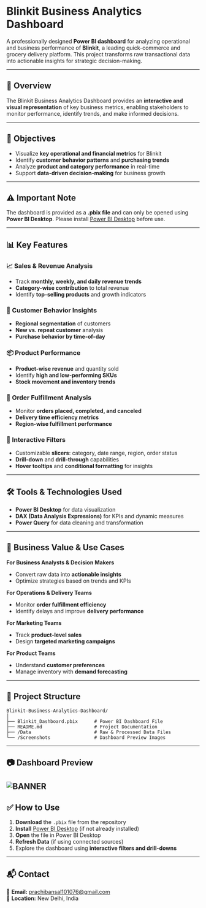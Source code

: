 # **Blinkit Business Analytics Dashboard**  
A professionally designed **Power BI dashboard** for analyzing operational and business performance of **Blinkit**, a leading quick-commerce and grocery delivery platform. This project transforms raw transactional data into actionable insights for strategic decision-making.  

---

## **📌 Overview**  
The Blinkit Business Analytics Dashboard provides an **interactive and visual representation** of key business metrics, enabling stakeholders to monitor performance, identify trends, and make informed decisions.  

---

## **🎯 Objectives**  
- Visualize **key operational and financial metrics** for Blinkit  
- Identify **customer behavior patterns** and **purchasing trends**  
- Analyze **product and category performance** in real-time  
- Support **data-driven decision-making** for business growth  

---

## **⚠️ Important Note**  
The dashboard is provided as a **.pbix file** and can only be opened using **Power BI Desktop**. Please install [Power BI Desktop](https://powerbi.microsoft.com/desktop/) before use.  

---

## **📊 Key Features**  

### **📈 Sales & Revenue Analysis**  
- Track **monthly, weekly, and daily revenue trends**  
- **Category-wise contribution** to total revenue  
- Identify **top-selling products** and growth indicators  

### **🧍 Customer Behavior Insights**  
- **Regional segmentation** of customers  
- **New vs. repeat customer** analysis  
- **Purchase behavior by time-of-day**  

### **📦 Product Performance**  
- **Product-wise revenue** and quantity sold  
- Identify **high and low-performing SKUs**  
- **Stock movement and inventory trends**  

### **🚚 Order Fulfillment Analysis**  
- Monitor **orders placed, completed, and canceled**  
- **Delivery time efficiency metrics**  
- **Region-wise fulfillment performance**  

### **🧩 Interactive Filters**  
- Customizable **slicers**: category, date range, region, order status  
- **Drill-down** and **drill-through** capabilities  
- **Hover tooltips** and **conditional formatting** for insights  

---

## **🛠 Tools & Technologies Used**  
- **Power BI Desktop** for data visualization  
- **DAX (Data Analysis Expressions)** for KPIs and dynamic measures  
- **Power Query** for data cleaning and transformation  

---

## **🧠 Business Value & Use Cases**  

**For Business Analysts & Decision Makers**  
- Convert raw data into **actionable insights**  
- Optimize strategies based on trends and KPIs  

**For Operations & Delivery Teams**  
- Monitor **order fulfillment efficiency**  
- Identify delays and improve **delivery performance**  

**For Marketing Teams**  
- Track **product-level sales**  
- Design **targeted marketing campaigns**  

**For Product Teams**  
- Understand **customer preferences**  
- Manage inventory with **demand forecasting**  

---

## **📂 Project Structure**  
```
Blinkit-Business-Analytics-Dashboard/
│
├── Blinkit_Dashboard.pbix      # Power BI Dashboard File
├── README.md                   # Project Documentation
├── /Data                       # Raw & Processed Data Files
└── /Screenshots                # Dashboard Preview Images
```

---

## **📷 Dashboard Preview**  

![BANNER](https://githubusercontent.com/Prachibansal11/Blinkit-Grocery-Data-Analysis-Dashboard/9b3f11efc3c0b41adc0fd768ae7c844511a57b64/blinkit%20image.png)
---

## **✅ How to Use**  
1. **Download** the `.pbix` file from the repository  
2. **Install** [Power BI Desktop](https://powerbi.microsoft.com/desktop/) (if not already installed)  
3. **Open** the file in Power BI Desktop  
4. **Refresh Data** (if using connected sources)  
5. Explore the dashboard using **interactive filters and drill-downs**  

---

## **📬 Contact**  
📧 **Email:** prachibansal101076@gmail.com  
📍 **Location:** New Delhi, India  
